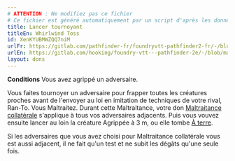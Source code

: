 ```yaml
---
# ATTENTION : Ne modifiez pas ce fichier
# Ce fichier est généré automatiquement par un script d'après les données du module Foundry VTT officiel et de sa traduction
title: Lancer tournoyant
titleEn: Whirlwind Toss
id: XenKYUBMWZQQ7niM
urlFr: https://gitlab.com/pathfinder-fr/foundryvtt-pathfinder2-fr/-/blob/master/data/feats/XenKYUBMWZQQ7niM.htm
urlEn: https://gitlab.com/hooking/foundry-vtt---pathfinder-2e/-/blob/master/packs/data/feats.db/whirlwind-toss.json
layout: dons
---
```

**Conditions** Vous avez agrippé un adversaire.

Vous faites tournoyer un adversaire pour frapper toutes les créatures proches avant de l'envoyer au loi en imitation de techniques de votre rival, Ran-To. Vous Maltraitez. Durant cette Maltraitance, votre don [Maltraitance collatérale](maltraitance-collatérale.html) s'applique à tous vos adversaires adjacents. Puis vous vouvez ensuite lancer au loin la créature Agrippée à 3 m, ou elle tombe [À terre](../conditions/à-terre.html).

Si les adversaires que vous avez choisi pour Maltraitance collatérale vous est aussi  adjacent, il ne fait qu'un test et ne subit les dégâts qu'une seule fois.
